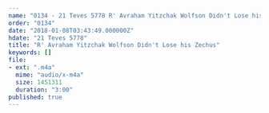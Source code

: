 ```yaml
---
name: "0134 - 21 Teves 5778 R' Avraham Yitzchak Wolfson Didn't Lose his Zechus"
order: "0134"
date: "2018-01-08T03:43:49.000000Z"
hdate: "21 Teves 5778"
title: "R' Avraham Yitzchak Wolfson Didn't Lose his Zechus"
keywords: []
file:
- ext: ".m4a"
  mime: "audio/x-m4a"
  size: 1451311
  duration: "3:00"
published: true
---
```


